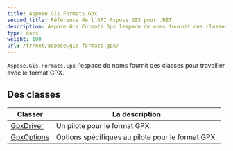 ```yaml
---
title: Aspose.Gis.Formats.Gpx
second_title: Référence de l'API Aspose.GIS pour .NET
description: Aspose.Gis.Formats.Gpx lespace de noms fournit des classes pour travailler avec le format GPX.
type: docs
weight: 100
url: /fr/net/aspose.gis.formats.gpx/
---
```

`Aspose.Gis.Formats.Gpx` l'espace de noms fournit des classes pour travailler avec le format GPX.

## Des classes

| Classer | La description |
| --- | --- |
| [GpxDriver](./gpxdriver/) | Un pilote pour le format GPX. |
| [GpxOptions](./gpxoptions/) | Options spécifiques au pilote pour le format GPX. |


